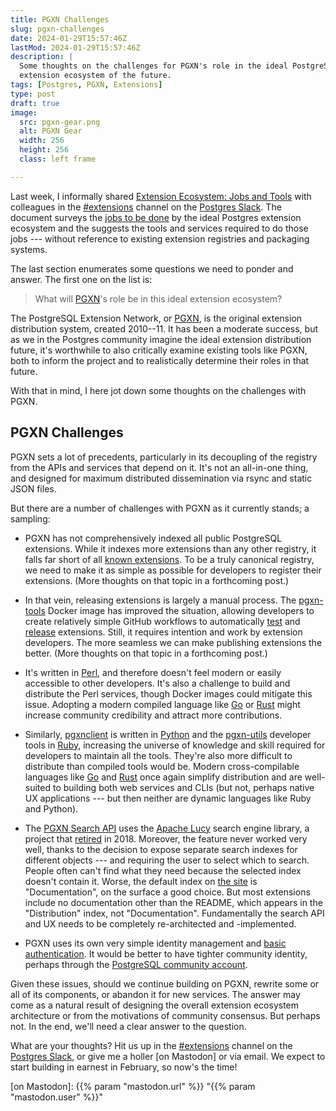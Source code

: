 ```yaml
---
title: PGXN Challenges
slug: pgxn-challenges
date: 2024-01-29T15:57:46Z
lastMod: 2024-01-29T15:57:46Z
description: |
  Some thoughts on the challenges for PGXN's role in the ideal PostgreSQL
  extension ecosystem of the future.
tags: [Postgres, PGXN, Extensions]
type: post
draft: true
image:
  src: pgxn-gear.png
  alt: PGXN Gear
  width: 256
  height: 256
  class: left frame

---
```


Last week, I informally shared [Extension Ecosystem: Jobs and Tools] with
colleagues in the [#extensions] channel on the [Postgres Slack]. The document
surveys the [jobs to be done] by the ideal Postgres extension ecosystem and the
suggests the tools and services required to do those jobs --- without reference
to existing extension registries and packaging systems.

The last section enumerates some questions we need to ponder and answer. The
first one on the list is:

> What will [PGXN]'s role be in this ideal extension ecosystem?

The PostgreSQL Extension Network, or [PGXN], is the original extension
distribution system, created 2010--11. It has been a moderate success, but as we
in the Postgres community imagine the ideal extension distribution future, it's
worthwhile to also critically examine existing tools like PGXN, both to inform
the project and to realistically determine their roles in that future.

With that in mind, I here jot down some thoughts on the challenges with PGXN.

PGXN Challenges
---------------

PGXN sets a lot of precedents, particularly in its decoupling of the registry
from the APIs and services that depend on it. It's not an all-in-one thing, and
designed for maximum distributed dissemination via rsync and static JSON files.

But there are a number of challenges with PGXN as it currently stands; a
sampling:

*   PGXN has not comprehensively indexed all public PostgreSQL extensions. While
    it indexes more extensions than any other registry, it falls far short of
    all [known extensions]. To be a truly canonical registry, we need to make it
    as simple as possible for developers to register their extensions. (More
    thoughts on that topic in a forthcoming post.)
    
*   In that vein, releasing extensions is largely a manual process. The
    [pgxn-tools] Docker image has improved the situation, allowing developers to
    create relatively simple GitHub workflows to automatically [test] and
    [release] extensions. Still, it requires intention and work by extension
    developers. The more seamless we can make publishing extensions the better.
    (More thoughts on that topic in a forthcoming post.)

*   It's written in [Perl], and therefore doesn't feel modern or easily
    accessible to other developers. It's also a challenge to build and
    distribute the Perl services, though Docker images could mitigate this
    issue. Adopting a modern compiled language like [Go] or [Rust] might
    increase community credibility and attract more contributions.

*   Similarly, [pgxnclient] is written in [Python] and the [pgxn-utils]
    developer tools in [Ruby], increasing the universe of knowledge and skill
    required for developers to maintain all the tools. They're also more
    difficult to distribute than compiled tools would be. Modern
    cross-compilable languages like [Go] and [Rust] once again simplify
    distribution and are well-suited to building both web services and CLIs (but
    not, perhaps native UX applications ---  but then neither are dynamic
    languages like Ruby and Python).

*   The [PGXN Search API] uses the [Apache Lucy] search engine library, a
    project that [retired] in 2018. Moreover, the feature never worked very
    well, thanks to the decision to expose separate search indexes for different
    objects --- and requiring the user to select which to search. People often
    can't find what they need because the selected index doesn't contain it.
    Worse, the default index on [the site][pgxn] is "Documentation", on the
    surface a good choice. But most extensions include no documentation other
    than the README, which appears in the "Distribution" index, not
     "Documentation". Fundamentally the search API and UX needs to be completely
    re-architected and -implemented.

*   PGXN uses its own very simple identity management and [basic
    authentication]. It would be better to have tighter community identity,
    perhaps through the [PostgreSQL community account].

Given these issues, should we continue building on PGXN, rewrite some or all of
its components, or abandon it for new services. The answer may come as a natural
result of designing the overall extension ecosystem architecture or from the
motivations of community consensus. But perhaps not. In the end, we'll need a
clear answer to the question.

What are your thoughts? Hit us up in the [#extensions] channel on the [Postgres
Slack], or give me a holler [on Mastodon] or via email. We expect to start
building in earnest in February, so now's the time!

  [Extension Ecosystem: Jobs and Tools]: https://gist.github.com/theory/898c8802937ad8361ccbcc313054c29d
  [#extensions]: https://postgresteam.slack.com/archives/C056ZA93H1A
    "Postgres Slack/#extensions: Extensions and extension-related accessories"
  [Postgres Slack]: https://pgtreats.info/slack-invite
    "Join the Postgres Slack"
  [jobs to be done]: https://strategyn.com/jobs-to-be-done/jobs-to-be-done-theory/
  [PGXN]: https://pgxn.org "The postgreSQL Extension Network"
  [known extensions]: https://gist.github.com/joelonsql/e5aa27f8cc9bd22b8999b7de8aee9d47
    "GitHub Gist: 🗺🐘 1000+ PostgreSQL EXTENSIONs"
  [pgxn-tools]: https://github.com/pgxn/docker-pgxn-tools
    "pgxn/docker-pgxn-tools: Test image for PostgreSQL & PGXN extensions"
  [test]: https://github.com/theory/kv-pair/blob/main/.github/workflows/ci.yml
    "kv-pair extension CI workflow"
  [release]: https://github.com/theory/kv-pair/blob/main/.github/workflows/release.yml
    "kv-pair extension release workflow"
  [Perl]: https://www.perl.org
    "Perl is a highly capable, feature-rich programming language with over 36 years of development."
  [Go]: https://go.dev "Build simple, secure, scalable systems with Go"
  [Rust]: https://www.rust-lang.org
    "A language empowering everyone to build reliable and efficient software"
  [pgxnclient]: https://pgxn.github.io/pgxnclient/
    "PGXN Client’s documentation"
  [Python]: https://www.python.org
    "Python is a programming language that lets you work quickly and integrate systems more effectively"
  [pgxn-utils]: https://github.com/guedes/pgxn-utils
    "PGXN extension development and release utilities"
  [Ruby]: https://www.ruby-lang.org/
    "A dynamic, open source programming language with a focus on simplicity and productivity."
  [PGXN Search API]: https://github.com/pgxn/pgxn-api/wiki/search-api
  [Apache Lucy]: https://lucy.apache.org
    "A “loose C” port of the Apache Lucene™ search engine library for Java."
  [retired]: https://attic.apache.org/projects/lucy.html
    "Apache Lucy moved into the Attic in June 2018"
  [basic authentication]: https://en.wikipedia.org/wiki/Basic_access_authentication
    "Wikipedia: “Basic access authentication”"
  [PostgreSQL community account]: https://www.postgresql.org/account/
    "Your PostgreSQL community account"
  [on Mastodon]: {{% param "mastodon.url" %}} "{{% param "mastodon.user" %}}"
